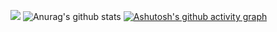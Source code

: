 <!---
yy-ma/yy-ma is a ✨ special ✨ repository because its `README.md` (this file) appears on your GitHub profile.
You can click the Preview link to take a look at your changes.
--->
![](https://visitor-badge.glitch.me/badge?page_id=littleTreeme)
![Anurag's github stats](https://github-readme-stats.vercel.app/api?username=yy-ma&show_icons=true)
[![Ashutosh's github activity graph](https://activity-graph.herokuapp.com/graph?username=yy-ma&theme=dracula)](https://github.com/ashutosh00710/github-readme-activity-graph)
